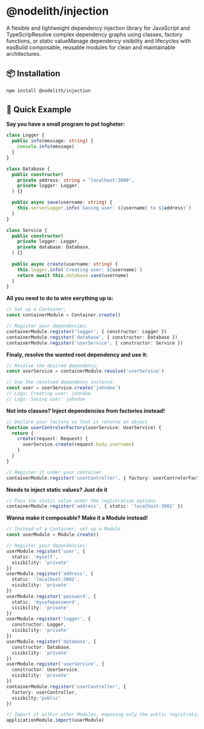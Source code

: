 # @nodelith/injection

A flexible and lightweight dependency injection library for JavaScript and TypeScripResolve complex dependency graphs using classes, factory functions, or static valueManage dependency visibility and lifecycles with easBuild composable, reusable modules for clean and maintainable architectures.

## 📦 Installation

```bash
npm install @nodelith/injection
```

## 🚀 Quick Example

**Say you have a small program to put togheter:**

```typescript
class Logger {
  public info(message: string) {
    console.info(message)
  }
}

class Database {
  public constructor(
    private address: string = 'localhost:3000',
    private logger: Logger,
  ) {}

  public async save(username: string) {
    this.serverLogger.info(`Saving user: ${username} to ${address}`)
  }
}

class Service {
  public constructor(
    private logger: Logger,
    private database: Database,
  ) {}
  
  public async create(username: string) {
    this.logger.info(`Creating user: ${username}`)
    return await this.database.save(username)
  }
}
```

**All you need to do to wire eerything up is:**

```typescript
// Set up a Container:
const containerModule = Container.create()

// Register your dependencies:
containerModule.register('logger', { constructor: Logger })
containerModule.register('database', { constructor: Database })
containerModule.register('userService', { constructor: Service })
```

**Finaly, resolve the wanted root dependency and use it:**

```typescript
// Resolve the desired dependency:
const userService = containerModule.resolve('userService')

// Use the resolved dependency instance:
const user = userService.create('johndoe')
// Logs: Creating user: johndoe
// Logs: Saving user: johndoe
```

**Not into classes? Inject dependencies from factories instead!**
```typescript
// Declare your factory so that it returns an object
function userControlerFactory(userService: UserService) {
  return {
    create(request: Request) {
      userService.create(request.body.username)
    }
  }
}

// Register it under your container
containerModule.register('userController', { factory: userControlerFactory })
```

**Needs to inject static values? Just do it**

```typescript
// Pass the static value under the registration options
containerModule.register('address', { static: 'localhost:3002' })
```

**Wanna make it composable? Make it a Module instead!**

```typescript
// Instead of a Container, set up a Module
const userModule = Module.create()

// Register your dependencies:
userModule.register('user', { 
  static: 'myself', 
  visibility: 'private'
})
userModule.register('address', {
  static: 'localhost:3002',
  visibility: 'private'
})
userModule.register('password', { 
  static: 'mysafepassword',
  visibility: 'private'
})
userModule.register('logger', {
  constructor: Logger,
  visibility: 'private'
})
userModule.register('database', {
  constructor: Database,
  visibility: 'private'
})
userModule.register('userService', {
  constructor: UserService,
  visibility: 'private'
})
containerModule.register('userController', { 
  factory: userController, 
  visibilty:'public'
})

// Import it within other Modules, exposing only the public registrations: 
applicationModule.import(userModule)
```

